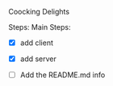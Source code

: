Coocking Delights

Steps:
Main Steps:

- [x] add client
- [x] add server

- [ ] Add the README.md info

